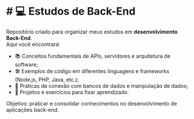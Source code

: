 # # 💻 Estudos de Back-End

Repositório criado para organizar meus estudos em **desenvolvimento Back-End**.  
Aqui você encontrará:  
- 📚 Conceitos fundamentais de APIs, servidores e arquitetura de software;  
- 🛠️ Exemplos de código em diferentes linguagens e frameworks (Node.js, PHP, Java, etc.);  
- 🔗 Práticas de conexão com bancos de dados e manipulação de dados;  
- 🚀 Projetos e exercícios para fixar aprendizado.  

Objetivo: praticar e consolidar conhecimentos no desenvolvimento de aplicações back-end.
